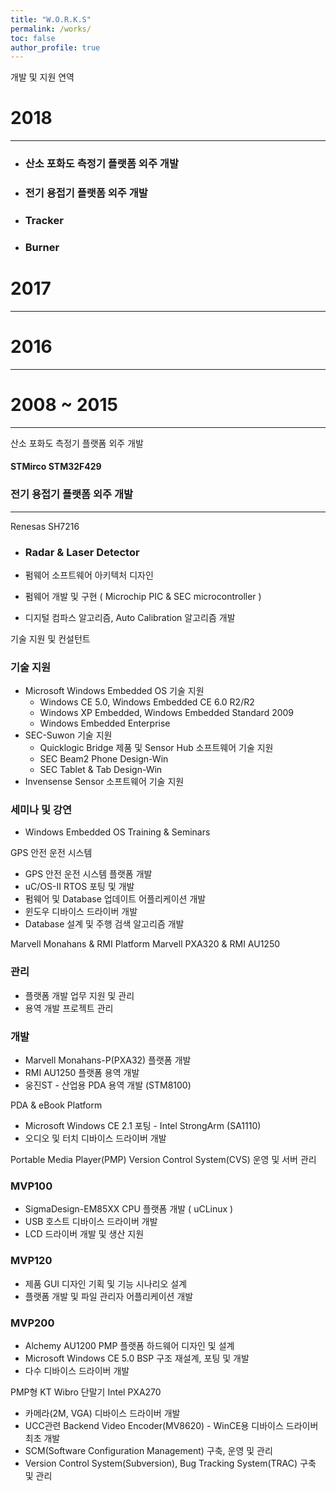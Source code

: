 ```yaml
---
title: "W.O.R.K.S"
permalink: /works/
toc: false
author_profile: true
---
```


개발 및 지원 연역

# 2018

------

- ### 산소 포화도 측정기 플랫폼 외주 개발

- ### 전기 용접기 플랫폼 외주 개발

- ### Tracker

- ### Burner



# 2017

------





# 2016

------







# 2008 ~ 2015

------



산소 포화도 측정기 플랫폼 외주 개발

#### STMirco STM32F429



### 전기 용접기 플랫폼 외주 개발



------

Renesas SH7216

- ### Radar & Laser Detector

- 펌웨어 소프트웨어 아키텍처 디자인
- 펌웨어 개발 및 구현 ( Microchip PIC & SEC microcontroller )
- 디지털 컴파스 알고리즘, Auto Calibration 알고리즘 개발



기술 지원 및 컨설턴트
### 기술 지원

- Microsoft Windows Embedded OS 기술 지원
  - Windows CE 5.0, Windows Embedded CE 6.0 R2/R2
  - Windows XP Embedded, Windows Embedded Standard 2009
  - Windows Embedded Enterprise
- SEC-Suwon 기술 지원
  - Quicklogic Bridge 제품 및 Sensor Hub 소프트웨어 기술 지원
  - SEC Beam2 Phone Design-Win 
  - SEC Tablet & Tab Design-Win
- Invensense Sensor 소프트웨어 기술 지원

### 세미나 및 강연

- Windows Embedded OS Training & Seminars


GPS 안전 운전 시스템
- GPS 안전 운전 시스템 플랫폼 개발
- uC/OS-II RTOS 포팅 및 개발
- 펌웨어 및 Database 업데이트 어플리케이션 개발
- 윈도우 디바이스 드라이버 개발
- Database 설계 및 주행 검색 알고리즘 개발


Marvell Monahans & RMI Platform
Marvell PXA320 & RMI AU1250
### 관리

- 플랫폼 개발 업무 지원 및 관리
- 용역 개발 프로젝트 관리 

### 개발

- Marvell Monahans-P(PXA32) 플랫폼 개발
- RMI AU1250 플랫폼 용역 개발
- 웅진ST - 산업용 PDA 용역 개발 (STM8100)


PDA & eBook Platform
- Microsoft Windows CE 2.1 포팅 - Intel StrongArm (SA1110)
- 오디오 및 터치 디바이스 드라이버 개발

Portable Media Player(PMP)
Version Control System(CVS) 운영 및 서버 관리

### MVP100 

- SigmaDesign-EM85XX CPU 플랫폼 개발 ( uCLinux )
- USB 호스트 디바이스 드라이버 개발
- LCD 드라이버 개발 및 생산 지원

### MVP120

- 제품 GUI 디자인 기획 및 기능 시나리오 설계
- 플랫폼 개발 및 파일 관리자 어플리케이션 개발

### MVP200

- Alchemy AU1200 PMP 플랫폼 하드웨어 디자인 및 설계
- Microsoft Windows CE 5.0 BSP 구조 재설계, 포팅 및 개발
- 다수 디바이스 드라이버 개발

PMP형 KT Wibro 단말기
Intel PXA270

- 카메라(2M, VGA) 디바이스 드라이버 개발
- UCC관련 Backend Video Encoder(MV8620) - WinCE용 디바이스 드라이버 최초 개발
- SCM(Software Configuration Management) 구축, 운영 및 관리
- Version Control System(Subversion), Bug Tracking System(TRAC) 구축 및 관리